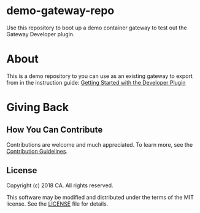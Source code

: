# demo-gateway-repo
Use this repository to boot up a demo container gateway to test out the Gateway Developer plugin.

# About
This is a demo repository to you can use as an existing gateway to export from in the instruction guide: [Getting Started with the Developer Plugin](https://github.com/CAAPIM/APIM-Gateway-Developer-Tools/wiki/1.-Getting-Started-with-the-Developer-Plugin)

# Giving Back
## How You Can Contribute
Contributions are welcome and much appreciated. To learn more, see the [Contribution Guidelines][contributing].

## License

Copyright (c) 2018 CA. All rights reserved.

This software may be modified and distributed under the terms
of the MIT license. See the [LICENSE][license-link] file for details.


 [license-link]: /LICENSE
 [contributing]: /CONTRIBUTING.md

